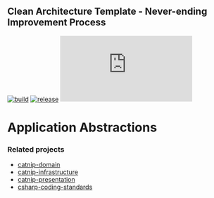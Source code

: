 ## Clean Architecture Template - Never-ending Improvement Process

[![build](https://github.com/dimitrietataru/catnip-application/actions/workflows/build.yml/badge.svg)](https://github.com/dimitrietataru/catnip-application/actions/workflows/build.yml)
[![release](https://github.com/dimitrietataru/catnip-application/actions/workflows/release.yml/badge.svg)](https://github.com/dimitrietataru/catnip-application/actions/workflows/release.yml)
[![NuGet](https://img.shields.io/nuget/v/CatNip.Application)](https://www.nuget.org/packages/CatNip.Application)

# Application Abstractions

### Related projects
* [catnip-domain](https://github.com/dimitrietataru/catnip-domain)
* [catnip-infrastructure](https://github.com/dimitrietataru/catnip-infrastructure)
* [catnip-presentation](https://github.com/dimitrietataru/catnip-presentation)
* [csharp-coding-standards](https://github.com/dimitrietataru/csharp-coding-standards)
